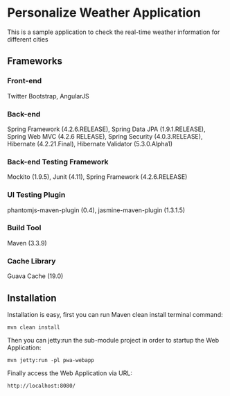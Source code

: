 # Personalize Weather Application
This is a sample application to check the real-time weather information for different cities

## Frameworks

### Front-end
Twitter Bootstrap, AngularJS

### Back-end
Spring Framework (4.2.6.RELEASE), Spring Data JPA (1.9.1.RELEASE), Spring Web MVC (4.2.6 RELEASE), Spring Security (4.0.3.RELEASE), Hibernate (4.2.21.Final), Hibernate Validator (5.3.0.Alpha1)

### Back-end Testing Framework
Mockito (1.9.5), Junit (4.11), Spring Framework (4.2.6.RELEASE)

### UI Testing Plugin
phantomjs-maven-plugin (0.4), jasmine-maven-plugin (1.3.1.5)

### Build Tool
Maven (3.3.9)

### Cache Library
Guava Cache (19.0)

## Installation
Installation is easy, first you can run Maven clean install terminal command:
```
mvn clean install
```

Then you can jetty:run the sub-module project in order to startup the Web Application:
```
mvn jetty:run -pl pwa-webapp
```

Finally access the Web Application via URL:
```
http://localhost:8080/
```
